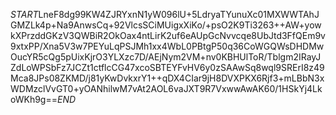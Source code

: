 $START$LneF8dg99KW4ZJRYxnN1yW096lU+5LdryaTYunuXc01MXWWTAhJGMZLk4p+Na9AnwsCq+92VlcsSCiMUigxXiKo/+psO2K9Ti3263++AW+yowkXPrzddGKzV3QWBiR2OkOax4ntLirK2uf6eAUpGcNvvcqe8UbJtd3FfQEm9v9xtxPP/Xna5V3w7PEYuLqPSJMh1xx4WbL0PBtgP50q36CoWGQWsDHDMwOucYR5cQg5pUixKjrO3YLXzc7D/AEjNym2VM+nv0KBHUlToR/Tblgm2IRayJZdLoWPSbFz7JCZt1ctflcCG47xcoSBTEYFvHV6y0zSAAwSq8wql9SRErI8z49Mca8JPs08ZKMD/j81yKwDvkxrY1++qDX4CIar9jH8DVXPKX6Rjf3+mLBbN3xWDMzclVvGT0+yOANhilwM7vAt2AOL6vaJXT9R7VxwwAwAK60/1HSkYj4LkoWKh9g==$END$